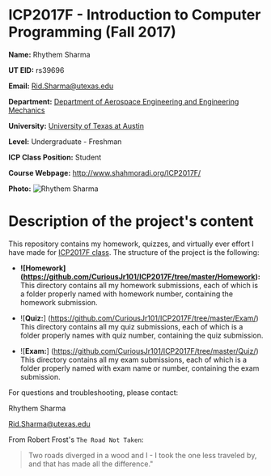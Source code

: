 # ICP2017F - Introduction to Computer Programming (Fall 2017)

**Name:** Rhythem Sharma

**UT EID:** rs39696

**Email:** Rid.Sharma@utexas.edu

**Department:** [Department of Aerospace Engineering and Engineering Mechanics](http://www.ae.utexas.edu/)

**University:** [University of Texas at Austin](https://www.utexas.edu/)

**Level:** Undergraduate - Freshman

**ICP Class Position:** Student

**Course Webpage:** http://www.shahmoradi.org/ICP2017F/

**Photo:** ![Rhythem Sharma](https://github.com/CuriousJr101/ICP2017F/blob/master/Rhythem%20Sharma.jpg)

# Description of the project's content

This repository contains my homework, quizzes, and virtually ever effort I have made for [ICP2017F class](http://www.shahmoradi.org/ICP2017F/). The structure of the project is the following:

* **![Homework] (https://github.com/CuriousJr101/ICP2017F/tree/master/Homework):** This directory contains all my homework submissions, each of which is a folder properly named with homework number, containing the homework submission.

* ![**Quiz:**] (https://github.com/CuriousJr101/ICP2017F/tree/master/Exam/) This directory contains all my quiz submissions, each of which is a folder properly names with quiz number, containing the quiz submission.

* ![**Exam:**] (https://github.com/CuriousJr101/ICP2017F/tree/master/Quiz/) This directory contains all my exam submissions, each of which is a folder properly named with exam name or number, containing the exam submission.


For questions and troubleshooting, please contact:

Rhythem Sharma

Rid.Sharma@utexas.edu





From Robert Frost's `The Road Not Taken`:

> Two roads diverged in a wood and I - I took the one less traveled by, and that has made all the difference."
